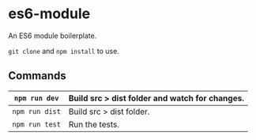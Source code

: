 # es6-module

An ES6 module boilerplate.

`git clone` and `npm install` to use. 

## Commands

| `npm run dev`  | Build src > dist folder and watch for changes. |
|----------------|---------------------------------------------------|
| `npm run dist` | Build src > dist folder. |
| `npm run test` | Run the tests. |
